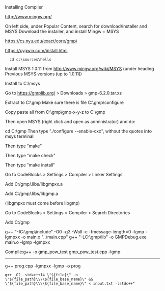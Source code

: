 Installing Compiler

http://www.mingw.org/

On left side, under Popular Content, search for download/installer and MSYS
Download the installer, and install Mingw + MSYS

https://cs.nyu.edu/exact/core/gmp/

https://cygwin.com/install.html


      cd c:\sources\hello


Install MSYS 1.0.11 from http://www.mingw.org/wiki/MSYS
(under heading Previous MSYS versions (up to 1.0.11))

Install to C:\msys

Go to https://gmplib.org/ > Downloads > gmp-6.2.0.tar.xz

Extract to C:\gmp
Make sure there is file C:\gmp\configure

Copy paste all from C:\gmp\gmp-x-y-z to C:\gmp

Then open MSYS (right click and open as administrator) and do:

cd C:\gmp
Then type "./configure --enable-cxx", without the quotes into msys terminal

Then type "make"

Then type "make check"

Then type "make install"


Go to CodeBlocks > Settings > Compiler > Linker Settings


Add C:/gmp/.libs/libgmpxx.a

Add C:/gmp/.libs/libgmp.a

(libgmpxx must come before libgmp)

Go to CodeBlocks > Settings > Compiler > Search Directories

Add C:/gmp


g++ "-IC:\gmp\include" -O0 -g3 -Wall -c -fmessage-length=0 -lgmp -lgmpxx -o main.o "..\main.cpp" g++ "-LC:\gmp\lib" -o GMPDebug.exe main.o -lgmp -lgmpxx

Compile:g++ -o gmp_pow_test gmp_pow_test.cpp -lgmp

-------
g++ prog.cpp -lgmpxx -lgmp -o prog


`g++ -O2 -std=c++14 \"${file}\" -o \"${file_path}\\\\${file_base_name}\" && \"${file_path}\\\\${file_base_name}\" < input.txt -lstdc++"`

